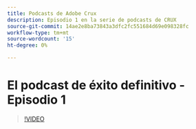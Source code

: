 ```yaml
---
title: Podcasts de Adobe Crux
description: Episodio 1 en la serie de podcasts de CRUX
source-git-commit: 14ae2e8ba73843a3dfc2fc551684d69e098328fc
workflow-type: tm+mt
source-wordcount: '15'
ht-degree: 0%

---
```


# El podcast de éxito definitivo - Episodio 1

>[!VIDEO](https://video.tv.adobe.com/v/3428393?quality=12learn=on)


